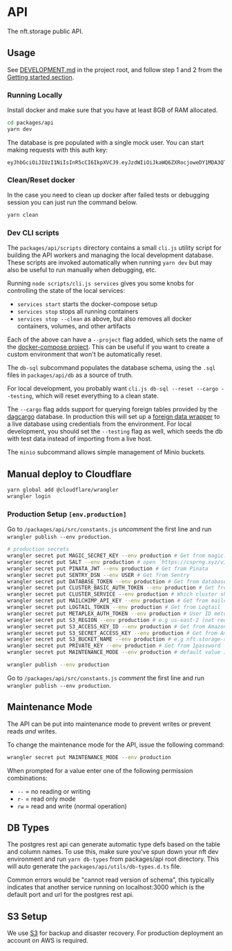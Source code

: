 # API

The nft.storage public API.

## Usage

See [DEVELOPMENT.md](../../DEVELOPMENT.md) in the project root, and follow step 1 and 2 from the [Getting started section](../../DEVELOPMENT.md#getting-started).

### Running Locally

Install docker and make sure that you have at least 8GB of RAM allocated.

```bash
cd packages/api
yarn dev
```

The database is pre populated with a single mock user. You can start making requests with this auth key:

```text
eyJhbGciOiJIUzI1NiIsInR5cCI6IkpXVCJ9.eyJzdWIiOiJkaWQ6ZXRocjoweDY1MDA3QTczOWFiN0FDNWM1MzcxNjEyNDliODEyNTBFNDllMjg1M0MiLCJpc3MiOiJuZnQtc3RvcmFnZSIsImlhdCI6MTYzOTc1NDczNjYzOCwibmFtZSI6Im1haW4ifQ.wKwJIRXXHsgwVp8mOQp6r3_F4Lz5lnoAkgVP8wqwA_Y
```

### Clean/Reset docker

In the case you need to clean up docker after failed tests or debugging session you can just run the command below.

```bash
yarn clean
```

### Dev CLI scripts

The `packages/api/scripts` directory contains a small `cli.js` utility script for building the API workers and managing the local development database. These scripts are invoked automatically when running `yarn dev` but may also be useful to run manually when debugging, etc.

Running `node scripts/cli.js services` gives you some knobs for controlling the state of the local services:

- `services start` starts the docker-compose setup
- `services stop` stops all running containers
- `services stop --clean` as above, but also removes all docker containers, volumes, and other artifacts

Each of the above can have a `--project` flag added, which sets the name of the [docker-compose project](https://docs.docker.com/compose/#multiple-isolated-environments-on-a-single-host). This can be useful if you want to create a custom environment that won't be automatically reset.

The `db-sql` subcommand populates the database schema, using the `.sql` files in `packages/api/db` as a source of truth.

For local development, you probably want `cli.js db-sql --reset --cargo --testing`, which will reset everything to a clean state.

The `--cargo` flag adds support for querying foreign tables provided by the [dagcargo](https://github.com/nftstorage/dagcargo) database. In production this will set up a [foreign data wrapper](https://wiki.postgresql.org/wiki/Foreign_data_wrappers) to a live database using credentials from the environment. For local development, you should set the `--testing` flag as well, which seeds the db with test data instead of importing from a live host.

The `minio` subcommand allows simple management of Minio buckets.

## Manual deploy to Cloudflare

```bash
yarn global add @cloudflare/wrangler
wrangler login
```

### Production Setup `[env.production]`

Go to `/packages/api/src/constants.js` _uncomment_ the first line and run `wrangler publish --env production`.

```bash
# production secrets
wrangler secret put MAGIC_SECRET_KEY --env production # Get from magic.link account
wrangler secret put SALT --env production # open `https://csprng.xyz/v1/api` in the browser and use the value of `Data`
wrangler secret put PINATA_JWT --env production # Get from Pinata
wrangler secret put SENTRY_DSN --env USER # Get from Sentry
wrangler secret put DATABASE_TOKEN --env production # Get from database account
wrangler secret put CLUSTER_BASIC_AUTH_TOKEN --env production # Get from nft.storage vault in 1password
wrangler secret put CLUSTER_SERVICE --env production # Which cluster should be used. Options 'IpfsCluster' / 'IpfsCluster2' / 'IpfsCluster3'
wrangler secret put MAILCHIMP_API_KEY --env production # Get from mailchimp
wrangler secret put LOGTAIL_TOKEN --env production # Get from Logtail
wrangler secret put METAPLEX_AUTH_TOKEN --env production # User ID meteplex endpoint should use (not required for dev)
wrangler secret put S3_REGION --env production # e.g us-east-2 (not required for dev)
wrangler secret put S3_ACCESS_KEY_ID --env production # Get from Amazon S3 (not required for dev)
wrangler secret put S3_SECRET_ACCESS_KEY --env production # Get from Amazon S3 (not required for dev)
wrangler secret put S3_BUCKET_NAME --env production # e.g nft.storage-staging-us-east-2 (not required for dev)
wrangler secret put PRIVATE_KEY --env production # Get from 1password
wrangler secret put MAINTENANCE_MODE --env production # default value is "rw"

wrangler publish --env production
```

Go to `/packages/api/src/constants.js` _comment_ the first line and run `wrangler publish --env production`.

## Maintenance Mode

The API can be put into maintenance mode to prevent writes or prevent reads _and_ writes.

To change the maintenance mode for the API, issue the following command:

```sh
wrangler secret put MAINTENANCE_MODE --env production
```

When prompted for a value enter one of the following permission combinations:

- `--` = no reading or writing
- `r-` = read only mode
- `rw` = read and write (normal operation)

## DB Types

The postgres rest api can generate automatic type defs based on the table and column
names. To use this, make sure you've spun down your nft dev environment and run
`yarn db-types` from packages/api root directory. This will auto generate the
`packages/api/utils/db-types.d.ts` file.

Common errors would be "cannot read version of schema", this typically indicates that another service running on localhost:3000 which is the default port and url for the postgres rest api.

## S3 Setup

We use [S3](https://aws.amazon.com/s3/) for backup and disaster recovery. For production deployment an account on AWS is required.
